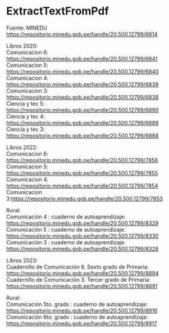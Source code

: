 # ExtractTextFromPdf


Fuente: MINEDU https://repositorio.minedu.gob.pe/handle/20.500.12799/6814<br>

Libros 2020:<br>
Comunicacion 6: https://repositorio.minedu.gob.pe/handle/20.500.12799/6841<br>
Comunicacion 5: https://repositorio.minedu.gob.pe/handle/20.500.12799/6840<br>
Comunicacion 4: https://repositorio.minedu.gob.pe/handle/20.500.12799/6839<br>
Comunicacion 3: https://repositorio.minedu.gob.pe/handle/20.500.12799/6838<br>
Ciencia y tec 5: https://repositorio.minedu.gob.pe/handle/20.500.12799/6890<br>
Ciencia y tec 4: https://repositorio.minedu.gob.pe/handle/20.500.12799/6889<br>
Ciencia y tec 3: https://repositorio.minedu.gob.pe/handle/20.500.12799/6888<br>

Libros 2022:<br>
Comunicacion 6: https://repositorio.minedu.gob.pe/handle/20.500.12799/7856<br>
Comunicacion 5: https://repositorio.minedu.gob.pe/handle/20.500.12799/7855<br>
Comunicacion 4: https://repositorio.minedu.gob.pe/handle/20.500.12799/7854<br>
Comunicacion 3:https://repositorio.minedu.gob.pe/handle/20.500.12799/7853<br>

Rural:<br>
Comunicación 4 : cuaderno de autoaprendizaje: https://repositorio.minedu.gob.pe/handle/20.500.12799/8329<br>
Comunicación 5 : cuaderno de autoaprendizaje: https://repositorio.minedu.gob.pe/handle/20.500.12799/8330<br>
Comunicación 3 : cuaderno de autoaprendizaje: https://repositorio.minedu.gob.pe/handle/20.500.12799/8328<br>

Libros 2023:<br>
Cuadernillo de Comunicación 6. Sexto grado de Primaria: https://repositorio.minedu.gob.pe/handle/20.500.12799/8894<br>
Cuadernillo de Comunicación 3. Tercer grado de Primaria: https://repositorio.minedu.gob.pe/handle/20.500.12799/8891<br>

Rural:<br>
Comunicación 5to. grado : cuaderno de autoaprendizaje: https://repositorio.minedu.gob.pe/handle/20.500.12799/8916<br>
Comunicación 6to. grado : cuaderno de autoaprendizaje: https://repositorio.minedu.gob.pe/handle/20.500.12799/8917<br>
